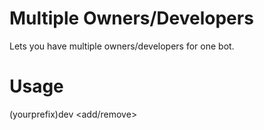 # Multiple Owners/Developers
Lets you have multiple owners/developers for one bot.

# Usage 
(yourprefix)dev <add/remove> <id>
